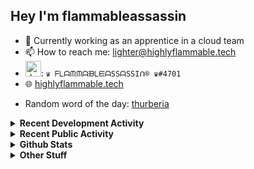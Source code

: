 ## Hey I'm flammableassassin

- 🔭 Currently working as an apprentice in a cloud team  
- 📫 How to reach me: [lighter@highlyflammable.tech](mailto:lighter@highlyflammable.tech?subject=Hello)
- <img src="https://discord.com/assets/2c21aeda16de354ba5334551a883b481.png" alt="drawing" width="25"/>: `♛ ᖴᒪᗩᙏᙏᗩᙖᒪᙓᗩSSᗩSSIᑎ® ♛#4701`
- 🌐 [highlyflammable.tech](https://highlyflammable.tech)

<!--START_SECTION:randomWord-->
- Random word of the day: [thurberia](https://www.wordnik.com/words/thurberia)
<!--END_SECTION:randomWord-->

<details>
  <summary><b>Recent Development Activity</b></summary>
  
  <!--START_SECTION:waka-->

```txt
Markdown     3 hrs 52 mins   ████████████▒░░░░░░░░░░░░   49.15 %
Other        1 hr 40 mins    █████▒░░░░░░░░░░░░░░░░░░░   21.23 %
YAML         1 hr 37 mins    █████░░░░░░░░░░░░░░░░░░░░   20.60 %
JSON         29 mins         █▓░░░░░░░░░░░░░░░░░░░░░░░   06.30 %
SQL          6 mins          ▒░░░░░░░░░░░░░░░░░░░░░░░░   01.28 %
```

<!--END_SECTION:waka-->

</details>

<details>
  <summary><b>Recent Public Activity</b></summary>
    <br>

  <!--START_SECTION:activity-->
1. 💪 Opened PR [#656](https://github.com/drawshield/Drawshield-Code/pull/656) in [drawshield/Drawshield-Code](https://github.com/drawshield/Drawshield-Code)
2. 🎉 Merged PR [#3](https://github.com/flamableassassin/Drawshield-Code/pull/3) in [flamableassassin/Drawshield-Code](https://github.com/flamableassassin/Drawshield-Code)
3. 🔒 Closed issue [#69](https://github.com/flamableassassin/status/issues/69) in [flamableassassin/status](https://github.com/flamableassassin/status)
4. 🗣 Commented on [#69](https://github.com/flamableassassin/status/issues/69#issuecomment-1737626771) in [flamableassassin/status](https://github.com/flamableassassin/status)
5. ❗ Opened issue [#69](https://github.com/flamableassassin/status/issues/69) in [flamableassassin/status](https://github.com/flamableassassin/status)
  <!--END_SECTION:activity-->

</details>

<details>
  <summary><b>Github Stats</b></summary>
    <br>
    <p align="center">
      <img width="48%" src="https://github-readme-stats.vercel.app/api?username=flamableassassin&count_private=true&show_icons=true&theme=radical"/>
      <img width="48%" src="https://github-readme-streak-stats.herokuapp.com?user=flamableassassin&theme=neon-dark"/>
    </p>
  
</details>

<details>
  <summary><b>Other Stuff</b></summary>
  <br>
<a href="https://www.abuseipdb.com/user/67633" title="AbuseIPDB" alt="AbuseIPDB Contributor Badge">
	<img src="https://www.abuseipdb.com/contributor/67633.svg" style="width: 180px;">
</a>
  
</details>

